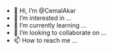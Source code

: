 - 👋 Hi, I’m @CemalAkar
- 👀 I’m interested in ...
- 🌱 I’m currently learning ...
- 💞️ I’m looking to collaborate on ...
- 📫 How to reach me ...

<!---
CemalAkar/CemalAkar is a ✨ special ✨ repository because its `README.md` (this file) appears on your GitHub profile.
You can click the Preview link to take a look at your changes.
--->
